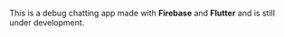 This is a debug chatting app made with **Firebase** and **Flutter** and is still under development.
